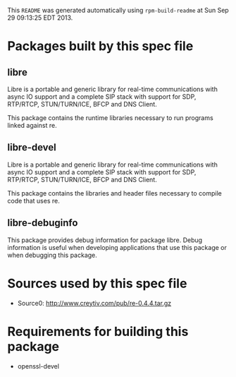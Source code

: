 This `README` was generated automatically using `rpm-build-readme` at Sun Sep 29 09:13:25 EDT 2013.

Packages built by this spec file
================================

libre
-------------------------------------

Libre is a portable and generic library for real-time communications with
async IO support and a complete SIP stack with support for SDP, RTP/RTCP,
STUN/TURN/ICE, BFCP and DNS Client.

This package contains the runtime libraries necessary to run programs
linked against re.

libre-devel
-------------------------------------

Libre is a portable and generic library for real-time communications with
async IO support and a complete SIP stack with support for SDP, RTP/RTCP,
STUN/TURN/ICE, BFCP and DNS Client.

This package contains the libraries and header files necessary to compile
code that uses re.

libre-debuginfo
-------------------------------------

This package provides debug information for package libre.
Debug information is useful when developing applications that use this
package or when debugging this package.


Sources used by this spec file
==============================

- Source0: http://www.creytiv.com/pub/re-0.4.4.tar.gz

Requirements for building this package
======================================

- openssl-devel
